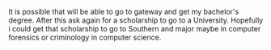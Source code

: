 It is possible that will be able to go to gateway and get my bachelor's degree.
After this ask again for a scholarship to go to a University.
Hopefully i could get that scholarship to go to Southern and major maybe in computer forensics or criminology in computer science.
